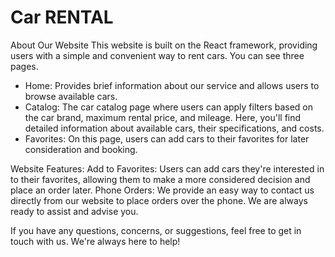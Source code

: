 # Car RENTAL

About Our Website
This website is built on the React framework, providing users with a simple and convenient way to rent cars. 
You can see three pages.

- Home: Provides brief information about our service and allows users to browse available cars.
- Catalog: The car catalog page where users can apply filters based on the car brand, maximum rental price, and mileage. Here, you'll find detailed information about available cars, their specifications, and costs.
- Favorites: On this page, users can add cars to their favorites for later consideration and booking.

Website Features:
Add to Favorites: Users can add cars they're interested in to their favorites, allowing them to make a more considered decision and place an order later.
Phone Orders: We provide an easy way to contact us directly from our website to place orders over the phone. We are always ready to assist and advise you.

If you have any questions, concerns, or suggestions, feel free to get in touch with us. We're always here to help!
